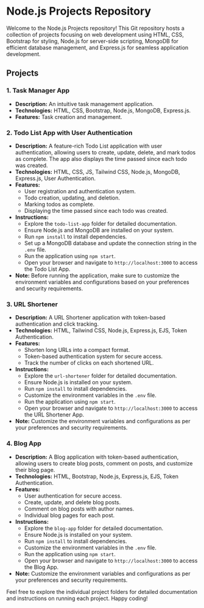 # Node.js Projects Repository

Welcome to the Node.js Projects repository! This Git repository hosts a collection of projects focusing on web development using HTML, CSS, Bootstrap for styling, Node.js for server-side scripting, MongoDB for efficient database management, and Express.js for seamless application development.

## Projects

### 1. Task Manager App

- **Description:** An intuitive task management application.
- **Technologies:** HTML, CSS, Bootstrap, Node.js, MongoDB, Express.js.
- **Features:** Task creation and management.

### 2. Todo List App with User Authentication

- **Description:** A feature-rich Todo List application with user authentication, allowing users to create, update, delete, and mark todos as complete. The app also displays the time passed since each todo was created.
- **Technologies:** HTML, CSS, JS, Tailwind CSS, Node.js, MongoDB, Express.js, User Authentication.
- **Features:**
  - User registration and authentication system.
  - Todo creation, updating, and deletion.
  - Marking todos as complete.
  - Displaying the time passed since each todo was created.
- **Instructions:**
  - Explore the `todo-list-app` folder for detailed documentation.
  - Ensure Node.js and MongoDB are installed on your system.
  - Run `npm install` to install dependencies.
  - Set up a MongoDB database and update the connection string in the `.env` file.
  - Run the application using `npm start`.
  - Open your browser and navigate to `http://localhost:3000` to access the Todo List App.
- **Note:** Before running the application, make sure to customize the environment variables and configurations based on your preferences and security requirements.

### 3. URL Shortener

- **Description:** A URL Shortener application with token-based authentication and click tracking.
- **Technologies:** HTML, Tailwind CSS, Node.js, Express.js, EJS, Token Authentication.
- **Features:**
  - Shorten long URLs into a compact format.
  - Token-based authentication system for secure access.
  - Track the number of clicks on each shortened URL.
- **Instructions:**
  - Explore the `url-shortener` folder for detailed documentation.
  - Ensure Node.js is installed on your system.
  - Run `npm install` to install dependencies.
  - Customize the environment variables in the `.env` file.
  - Run the application using `npm start`.
  - Open your browser and navigate to `http://localhost:3000` to access the URL Shortener App.
- **Note:** Customize the environment variables and configurations as per your preferences and security requirements.

### 4. Blog App

- **Description:** A Blog application with token-based authentication, allowing users to create blog posts, comment on posts, and customize their blog page.
- **Technologies:** HTML, Bootstrap, Node.js, Express.js, EJS, Token Authentication.
- **Features:**
  - User authentication for secure access.
  - Create, update, and delete blog posts.
  - Comment on blog posts with author names.
  - Individual blog pages for each post.
- **Instructions:**
  - Explore the `blog-app` folder for detailed documentation.
  - Ensure Node.js is installed on your system.
  - Run `npm install` to install dependencies.
  - Customize the environment variables in the `.env` file.
  - Run the application using `npm start`.
  - Open your browser and navigate to `http://localhost:3000` to access the Blog App.
- **Note:** Customize the environment variables and configurations as per your preferences and security requirements.

Feel free to explore the individual project folders for detailed documentation and instructions on running each project. Happy coding!
